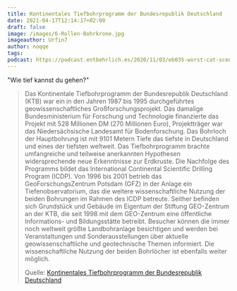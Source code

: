 ```yaml
---
title: Kontinentales Tiefbohrprogramm der Bundesrepublik Deutschland
date: 2021-04-17T12:14:17+02:00
draft: false
image: /images/6-Rollen-Bohrkrone.jpg
imageauthor: Urfin7
author: noqqe
tags:
podcast: https://podcast.entbehrlich.es/2020/11/03/eb035-worst-cat-scenario/
---
```


"Wie tief kannst du gehen?"

> Das Kontinentale Tiefbohrprogramm der Bundesrepublik Deutschland (KTB) war ein
> in den Jahren 1987 bis 1995 durchgeführtes geowissenschaftliches
> Großforschungsprojekt. Das damalige Bundesministerium für Forschung und
> Technologie finanzierte das Projekt mit 528 Millionen DM (270 Millionen Euro),
> Projektträger war das Niedersächsische Landesamt für Bodenforschung. Das
> Bohrloch der Hauptbohrung ist mit 9101 Metern Tiefe das tiefste in Deutschland
> und eines der tiefsten weltweit. Das Tiefbohrprogramm brachte umfangreiche und
> teilweise anerkannten Hypothesen widersprechende neue Erkenntnisse zur
> Erdkruste. Die Nachfolge des Programms bildet das International Continental
> Scientific Drilling Program (ICDP). Von 1996 bis 2001 betrieb das
> GeoForschungsZentrum Potsdam (GFZ) in der Anlage ein Tiefenobservatorium, das
> die weitere wissenschaftliche Nutzung der beiden Bohrungen im Rahmen des ICDP
> betreute. Seither befinden sich Grundstück und Gebäude im Eigentum der
> Stiftung GEO-Zentrum an der KTB, die seit 1998 mit dem GEO-Zentrum eine
> öffentliche Informations- und Bildungsstätte betreibt. Besucher können die
> immer noch weltweit größte Landbohranlage besichtigen und werden bei
> Veranstaltungen und Sonderausstellungen über aktuelle geowissenschaftliche und
> geotechnische Themen informiert. Die wissenschaftliche Nutzung der beiden
> Bohrlöcher ist ebenfalls weiter möglich.
>
> Quelle: [Kontinentales Tiefbohrprogramm der Bundesrepublik Deutschland](https://de.wikipedia.org/wiki/Kontinentales_Tiefbohrprogramm_der_Bundesrepublik_Deutschland)
